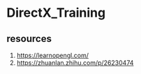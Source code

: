# DirectX_Training
resources
---------
1. https://learnopengl.com/
2. https://zhuanlan.zhihu.com/p/26230474
